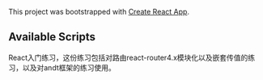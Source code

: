 This project was bootstrapped with [Create React App](https://github.com/facebook/create-react-app).

## Available Scripts

React入门练习，这份练习包括对路由react-router4.x模块化以及嵌套传值的练习，以及对andt框架的练习使用。


